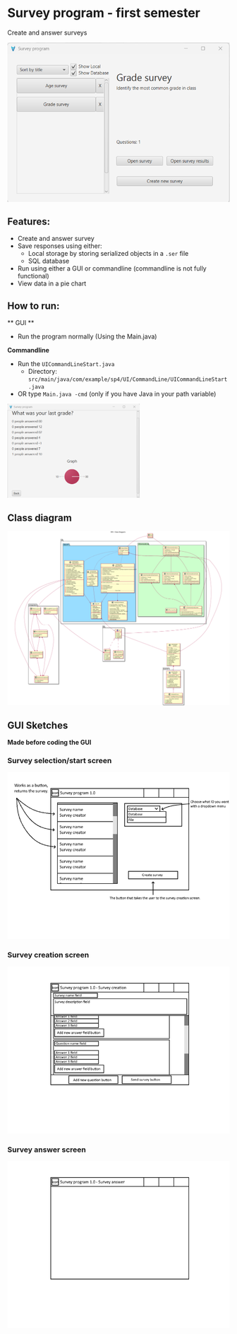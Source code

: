 # Survey program - first semester

Create and answer surveys

![img.png](img.png)

## Features:
- Create and answer survey
- Save responses using either:
  - Local storage by storing serialized objects in a `.ser` file
  - SQL database
- Run using either a GUI or commandline (commandline is not fully functional)
- View data in a pie chart

## How to run:
** GUI **
- Run the program normally (Using the Main.java)

**Commandline**
- Run the `UICommandLineStart.java`
  - Directory: `src/main/java/com/example/sp4/UI/CommandLine/UICommandLineStart.java`
- OR type `Main.java -cmd` (only if you have Java in your path variable)

<img alt="img_1.png" src="img_1.png" width="300"/>

## Class diagram

![Class diagram](doc/Class%20Diagram-SP4___Class_Diagram.svg)

## GUI Sketches
**Made before coding the GUI**

### Survey selection/start screen

![Sketch](doc/UIStart%20GUI.png)

### Survey creation screen

![Sketch](doc/UICreate%20GUI.png)

### Survey answer screen

![Sketch](doc/UIAnswer%20GUI.png)
